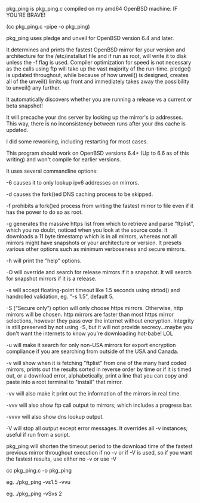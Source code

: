 pkg_ping is pkg_ping.c compiled on my amd64 OpenBSD machine: IF YOU'RE BRAVE!

(cc pkg_ping.c -pipe -o pkg_ping)

pkg_ping uses pledge and unveil for OpenBSD version 6.4 and later.

It determines and prints the fastest OpenBSD mirror for your version and architecture for the /etc/installurl file and if run 
as root, will write it to disk unless the -f flag is used.
Compiler optimization for speed is not necessary as the calls using ftp will take up the vast majority of the run-time. 
pledge() is updated throughout, while because of how unveil() is designed, creates all of the unveil() limits up front and
immediately takes away the possibility to unveil() any further.

It automatically discovers whether you are running a release vs a current or beta snapshot!

It will precache your dns server by looking up the mirror's ip addresses.
This way, there is no inconsistency between runs after your dns cache is updated.

I did some reworking, including restarting for most cases.
 
This program should work on OpenBSD versions 6.4+ (Up to 6.6 as of this writing) and won't compile for earlier versions.

It uses several commandline options:

-6 causes it to only lookup ipv6 addresses on mirrors.

-d causes the fork()ed DNS caching process to be skipped.

-f prohibits a fork()ed process from writing the fastest mirror to file even if it has the power to do so as root.

-g generates the massive https list from which to retrieve and parse "ftplist", which you no doubt, noticed when you look at the
   source code. It downloads a 11 byte timestamp which is in all mirrors, whereas not all mirrors might have snapshots or your
   architecture or version. It presets various other options such as minimum verboseness and secure mirrors.

-h will print the "help" options.

-O will override and search for release mirrors if it a snapshot. It will search for snapshot mirrors if it is a release.

-s will accept floating-point timeout like 1.5 seconds using strtod() and handrolled validation, eg. "-s 1.5", default 5.

-S (“Secure only”) option will only choose https mirrors. Otherwise, http mirrors will be chosen. http mirrors are faster than
   most https mirror selections, however they pass over the internet without encryption. Integrity is still preserved by not 
   using -S, but it will not provide secrecy...maybe you don't want the internets to know you're downloading hot-babe! LOL

-u will make it search for only non-USA mirrors for export encryption
   compliance if you are searching from outside of the USA and Canada.

-v will show when it is fetching "ftplist" from one of the many hard coded mirrors, prints out the results 
   sorted in reverse order by time or if it is timed out, or a download error,
   alphabetically, print a line that you can copy and paste into a root terminal to "install" that mirror.
   
   -vv will also make it print out the information of the mirrors in real time.
   
   -vvv will also show ftp call output to mirrors; which includes a progress bar.
   
   -vvvv will also show dns lookup output.

-V will stop all output except error messages. It overrides all -v instances; useful if run from a script.

pkg_ping will shorten the timeout period to the download time of the fastest previous mirror throughout execution
if no -v or if -V is used, so if you want the fastest results, use either no -v or use -V

cc pkg_ping.c -o pkg_ping

eg. ./pkg_ping -vs1.5 -vvu

eg. ./pkg_ping -vSvs 2
